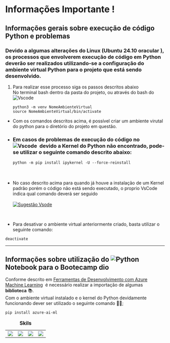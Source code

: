 # Informações Importante !

## Informações gerais sobre execução de código Python e problemas 

### Devido a algumas alterações do Linux (Ubuntu 24.10 oracular ), os processos que envolverem execução de código em Python deverão ser realizados utilizando-se a configuração do ambiente virtual Python para o projeto que está sendo desenvolvido. 

1. Para realizar esse processo siga os passos descritos abaixo \
No terminal bash dentro da pasta do projeto, ou através do bash do &nbsp;&nbsp;&nbsp;![Vscode](https://img.shields.io/badge/Vscode-007ACC?style=for-the-badge&logo=visual-studio-code&logoColor=white)

    ```
    python3 -m venv NomeAmbienteVirtual
    source NomeAmbienteVirtual/bin/activate
    ```
- Com os comandos descritos acima, é possível criar um ambiente virutal do python para o diretório do projeto em questão. 
- ### Em casos de problemas de execução do código no &nbsp;&nbsp;&nbsp;![Vscode](https://img.shields.io/badge/Vscode-007ACC?style=for-the-badge&logo=visual-studio-code&logoColor=white)&nbsp; devido a Kernel do Python não encontrado, pode-se utilizar o seguinte comando descrito abaixo: 
    ```
    python -m pip install ipykernel -U --force-reinstall
    ```
  </br>
  </br>
- No caso descrito acima para quando já houve a instalação de um Kernel padrão porém o código não está sendo executado, o proprio VsCode indica qual comando deverá ser seguido</br></br> 
[![Sugestão Vsode](https://i.postimg.cc/4dqr72pZ/Captura-de-tela-de-2025-04-11-21-02-17.png)](https://postimg.cc/mz3dKwd6)
</br>

- Para desativar o ambiente virtual anteriormente criado, basta utilizar o seguinte comando:
```
deactivate

```
---
## Informações sobre utilização do ![Python](https://img.shields.io/badge/python-3670A0?style=for-the-badge&logo=python&logoColor=ffdd54) &nbsp; Notebook para o Bootecamp dio


Conforme descrito em [Ferramentas de Desenvolvimento com Azure Machine Learning](https://github.com/thierryLchaves/DP-100/blob/NewBranUbx/DP-100MSCertified/Explorar%20e%20Configurar%20o%20Workspace%20do%20Azure%20Machine%20Learning/02-Ferramentas%20de%20Desenvolvimento%20com%20Azure%20Machine%20Learning/Ferramentas%20de%20Desenvolvimento%20com%20Azure%20Machine%20Learning.odt)&nbsp; é necessário realizar a importação de algumas <b> biblioteca</b> &#x1F4DA;.</br>
Com o ambiente virtual instalado e o kernel do Python devidamente funcionando dever ser utilizado o seguinte comando &#x1F468;&#x200D;&#x1F4BB;; 
```
pip install azure-ai-ml
```




<table>
 <caption><b>Skils</b></caption>
  <tr>
    <td><img src="https://img.shields.io/badge/Python-3.10-blue" /></td>
    <td><img src="https://img.shields.io/badge/Venv-Ativado-green" /></td>
    <td><img src="https://img.shields.io/badge/VSCode-Recomendado-blueviolet" /></td>
    <td><img src="https://img.shields.io/badge/Bash-3.0-brightgreen" /></td>
  </tr>
</table>

